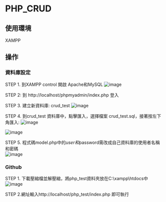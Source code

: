 # PHP_CRUD

## 使用環境
XAMPP

## 操作
### 資料庫設定
STEP 1. 到XAMPP control 開啟 Apache和MySQL
![image](https://user-images.githubusercontent.com/47325867/187081685-18981d98-c7e2-4eba-9c48-df935ca56fe2.png)

STEP 2: 到 http://localhost/phpmyadmin/index.php 登入  


STEP 3. 建立新資料庫: crud_test
![image](https://user-images.githubusercontent.com/47325867/187081117-45b5a703-4f26-4dbf-ba1a-e592b46b3f1f.png)


STEP 4. 到crud_test 資料庫中，點擊匯入，選擇檔案 crud_test.sql，接著按左下角匯入:
![image](https://user-images.githubusercontent.com/47325867/187081284-c74014c5-6c75-4096-bbb6-daae91e72e19.png)

![image](https://user-images.githubusercontent.com/47325867/187081297-5d64e848-7b07-45f9-8501-e93486250d4c.png)


STEP 5. 程式碼model.php中的$user和$password需改成自己資料庫的使用者名稱和密碼  
![image](https://user-images.githubusercontent.com/47325867/187081451-5f131858-fc91-4620-ad2e-08699bc04f71.png)

### Github
STEP 1. 下載壓縮檔並解壓縮，將php_test資料夾放在C:\xampp\htdocs中
![image](https://user-images.githubusercontent.com/47325867/187081815-131f09fa-129f-4adf-8951-816e238faab3.png)


STEP 2.網址輸入http://localhost/php_test/index.php 即可執行



